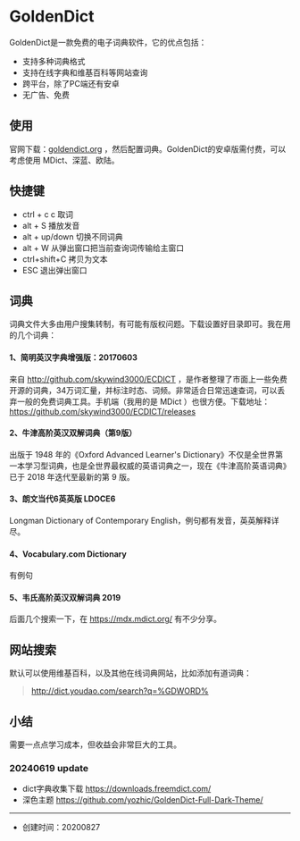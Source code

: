 # GoldenDict

GoldenDict是一款免费的电子词典软件，它的优点包括：

- 支持多种词典格式
- 支持在线字典和维基百科等网站查询
- 跨平台，除了PC端还有安卓
- 无广告、免费

## 使用

官网下载：[goldendict.org](http://goldendict.org/) ，然后配置词典。GoldenDict的安卓版需付费，可以考虑使用 MDict、深蓝、欧陆。

## 快捷键

- ctrl + c c 取词
- alt + S 播放发音
- alt + up/down 切换不同词典
- alt + W 从弹出窗口把当前查询词传输给主窗口
- ctrl+shift+C 拷贝为文本
- ESC 退出弹出窗口

## 词典

词典文件大多由用户搜集转制，有可能有版权问题。下载设置好目录即可。我在用的几个词典：

#### 1、简明英汉字典增强版：20170603

来自 http://github.com/skywind3000/ECDICT ，是作者整理了市面上一些免费开源的词典，34万词汇量，并标注时态、词频。非常适合日常迅速查词，可以丢弃一般的免费词典工具。手机端（我用的是 MDict ）也很方便。下载地址：https://github.com/skywind3000/ECDICT/releases

#### 2、牛津高阶英汉双解词典（第9版）

出版于 1948 年的《Oxford Advanced Learner's Dictionary》不仅是全世界第一本学习型词典，也是全世界最权威的英语词典之一，现在《牛津高阶英语词典》已于 2018 年迭代至最新的第 9 版。

#### 3、朗文当代6英英版  LDOCE6

Longman Dictionary of Contemporary English，例句都有发音，英英解释详尽。

#### 4、Vocabulary.com Dictionary 

有例句

#### 5、韦氏高阶英汉双解词典 2019

后面几个搜索一下，在 https://mdx.mdict.org/ 有不少分享。

## 网站搜索

默认可以使用维基百科，以及其他在线词典网站，比如添加有道词典：

> http://dict.youdao.com/search?q=%GDWORD%


## 小结

需要一点点学习成本，但收益会非常巨大的工具。


### 20240619 update

- dict字典收集下载 https://downloads.freemdict.com/
- 深色主题 https://github.com/yozhic/GoldenDict-Full-Dark-Theme/

---

- 创建时间：20200827